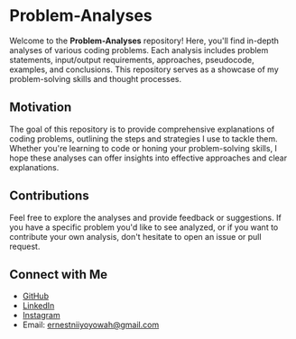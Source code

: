 # Problem-Analyses

Welcome to the **Problem-Analyses** repository! Here, you'll find in-depth analyses of various coding problems. Each analysis includes problem statements, input/output requirements, approaches, pseudocode, examples, and conclusions. This repository serves as a showcase of my problem-solving skills and thought processes.

## Motivation

The goal of this repository is to provide comprehensive explanations of coding problems, outlining the steps and strategies I use to tackle them. Whether you're learning to code or honing your problem-solving skills, I hope these analyses can offer insights into effective approaches and clear explanations.

## Contributions

Feel free to explore the analyses and provide feedback or suggestions. If you have a specific problem you'd like to see analyzed, or if you want to contribute your own analysis, don't hesitate to open an issue or pull request.

## Connect with Me

- [GitHub](https://github.com/Ernest-Yoyowah)
- [LinkedIn](https://www.linkedin.com/in/ernest-yoyowah/)
- [Instagram](https://www.instagram.com/ernest_yoyowah_jnr/)
- Email: [ernestniiyoyowah@gmail.com](mailto:your.email@example.com)
